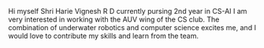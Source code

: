 Hi myself Shri Harie Vignesh R D
currently pursing 2nd year in CS-AI
I am very interested in working with the AUV wing of the CS club. The combination of underwater robotics and computer science excites me, and I would love to contribute my skills and learn from the team.
